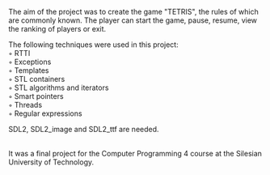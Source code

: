 The aim of the project was to create the game "TETRIS", the rules of which are commonly known. The player can start the game, pause, resume, view the ranking of players or exit.

The following techniques were used in this project: <br>
◦ RTTI <br>
◦ Exceptions <br>
◦ Templates <br>
◦ STL containers <br>
◦ STL algorithms and iterators <br>
◦ Smart pointers <br>
◦ Threads <br>
◦ Regular expressions <br>

SDL2, SDL2_image and SDL2_ttf are needed.

<br>
It was a final project for the Computer Programming 4 course at the Silesian University of Technology.
